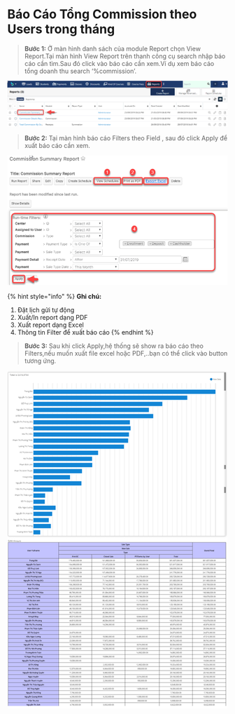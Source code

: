 # Báo Cáo Tổng Commission theo Users trong tháng

> **Bước 1:** Ở màn hình danh sách của module Report chọn View Report.Tại màn hình View Report trên thanh công cụ search nhập báo cáo cần tìm.Sau đó click vào báo cáo cần xem.Ví dụ xem báo cáo tổng doanh thu search ‘%commission’.

![](../.gitbook/assets/tongcom1.png)

> **Bước 2:** Tại màn hình báo cáo Filters theo Field , sau đó click Apply để xuất báo cáo cần xem.

![](../.gitbook/assets/tongcom2.png)

{% hint style="info" %}
**Ghi chú:**

1. Đặt lịch gửi tự động
2. Xuất/In report dạng PDF
3. Xuất report dạng Excel
4. Thông tin Filter để xuất báo cáo
{% endhint %}

> **Bước 3:** Sau khi click Apply,hệ thống sẽ show ra báo cáo theo Filters,nếu muốn xuất file excel hoặc PDF,..bạn có thể click vào button tương ứng.

![](../.gitbook/assets/tongcom3.png)
